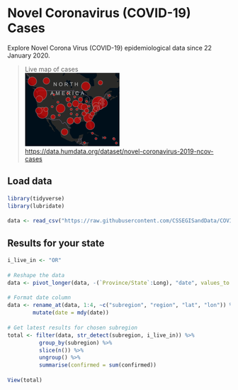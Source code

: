# Novel Coronavirus (COVID-19) Cases

Explore Novel Corona Virus (COVID-19) epidemiological data since 22 January 2020.

> Live map of cases   
> ![Coronavirus map](../../images/corona_map.png)  
> https://data.humdata.org/dataset/novel-coronavirus-2019-ncov-cases 


## Load data

```r
library(tidyverse)
library(lubridate)

data <- read_csv("https://raw.githubusercontent.com/CSSEGISandData/COVID-19/master/csse_covid_19_data/csse_covid_19_time_series/time_series_19-covid-Confirmed.csv")

```

## Results for your state

```r
i_live_in <- "OR"

# Reshape the data
data <- pivot_longer(data, -(`Province/State`:Long), "date", values_to = "confirmed")

# Format date column
data <- rename_at(data, 1:4, ~c("subregion", "region", "lat", "lon")) %>%
        mutate(date = mdy(date))

# Get latest results for chosen subregion
total <- filter(data, str_detect(subregion, i_live_in)) %>%
          group_by(subregion) %>%
          slice(n()) %>%
          ungroup() %>%
          summarise(confirmed = sum(confirmed))

View(total)
```
